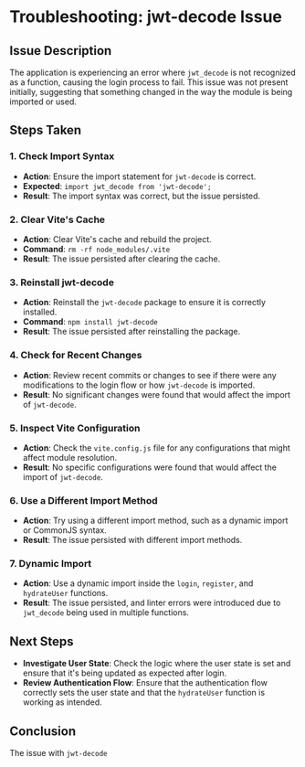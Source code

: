 # Troubleshooting: jwt-decode Issue

## Issue Description
The application is experiencing an error where `jwt_decode` is not recognized as a function, causing the login process to fail. This issue was not present initially, suggesting that something changed in the way the module is being imported or used.

## Steps Taken

### 1. Check Import Syntax
- **Action**: Ensure the import statement for `jwt-decode` is correct.
- **Expected**: `import jwt_decode from 'jwt-decode';`
- **Result**: The import syntax was correct, but the issue persisted.

### 2. Clear Vite's Cache
- **Action**: Clear Vite's cache and rebuild the project.
- **Command**: `rm -rf node_modules/.vite`
- **Result**: The issue persisted after clearing the cache.

### 3. Reinstall jwt-decode
- **Action**: Reinstall the `jwt-decode` package to ensure it is correctly installed.
- **Command**: `npm install jwt-decode`
- **Result**: The issue persisted after reinstalling the package.

### 4. Check for Recent Changes
- **Action**: Review recent commits or changes to see if there were any modifications to the login flow or how `jwt-decode` is imported.
- **Result**: No significant changes were found that would affect the import of `jwt-decode`.

### 5. Inspect Vite Configuration
- **Action**: Check the `vite.config.js` file for any configurations that might affect module resolution.
- **Result**: No specific configurations were found that would affect the import of `jwt-decode`.

### 6. Use a Different Import Method
- **Action**: Try using a different import method, such as a dynamic import or CommonJS syntax.
- **Result**: The issue persisted with different import methods.

### 7. Dynamic Import
- **Action**: Use a dynamic import inside the `login`, `register`, and `hydrateUser` functions.
- **Result**: The issue persisted, and linter errors were introduced due to `jwt_decode` being used in multiple functions.

## Next Steps
- **Investigate User State**: Check the logic where the user state is set and ensure that it's being updated as expected after login.
- **Review Authentication Flow**: Ensure that the authentication flow correctly sets the user state and that the `hydrateUser` function is working as intended.

## Conclusion
The issue with `jwt-decode`
